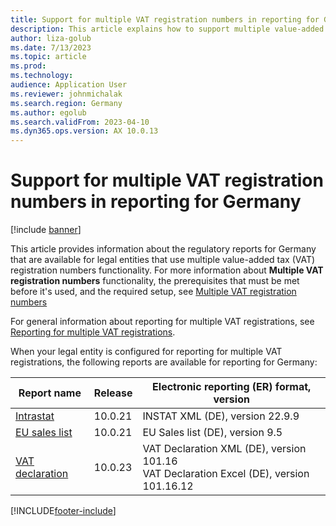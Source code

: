 ```yaml
---
title: Support for multiple VAT registration numbers in reporting for Germany
description: This article explains how to support multiple value-added tax (VAT) registration numbers in reporting for Germany.
author: liza-golub
ms.date: 7/13/2023
ms.topic: article
ms.prod: 
ms.technology: 
audience: Application User
ms.reviewer: johnmichalak
ms.search.region: Germany
ms.author: egolub
ms.search.validFrom: 2023-04-10
ms.dyn365.ops.version: AX 10.0.13
---
```


# Support for multiple VAT registration numbers in reporting for Germany

[!include [banner](../../includes/banner.md)]

This article provides information about the regulatory reports for Germany that are available for legal entities that use multiple value-added tax (VAT) registration numbers functionality. For more information about **Multiple VAT registration numbers** functionality, the prerequisites that must be met before it's used, and the required setup, see [Multiple VAT registration numbers](../global/emea-multiple-vat-registration-numbers.md)

For general information about reporting for multiple VAT registrations, see [Reporting for multiple VAT registrations](../global/emea-reporting-for-multiple-vat-registrations.md).

When your legal entity is configured for reporting for multiple VAT registrations, the following reports are available for reporting for Germany:

| Report name     | Release | Electronic reporting (ER) format, version                |
|-----------------|---------|-----------------------------------|
| [Intrastat](emea-deu-intrastat.md)       | 10.0.21 | INSTAT XML (DE), version 22.9.9 |
| [EU sales list](emea-deu-eu-sales-list.md)   | 10.0.21 | EU Sales list (DE), version 9.5  |
| [VAT declaration](emea-deu-vat-declaration-germany.md) | 10.0.23 | VAT Declaration XML (DE), version 101.16<br>VAT Declaration Excel (DE), version 101.16.12 |



[!INCLUDE[footer-include](../../../includes/footer-banner.md)]
